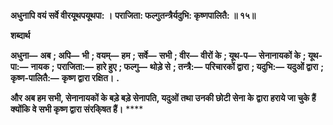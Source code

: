**अधुनापि वयं सर्वे वीरयूथपयूथपा: ।** **पराजिता: फल्गुतन्त्रैर्यदुभि: कृष्णपालितै: ॥ १५॥** 

**शब्दार्थ** 

**अधुना—** **अब** **; अपि—** **भी** **; वयम्—** **हम** **; सर्वे—** **सभी** **; वीर—** **वीरों के** **; यूथ-प—** **सेनानायकों के** **; यूथ-पा:—** **नायक** **;** **पराजिता:—** **हारे हुए** **; फल्गु—** **थोड़े से** **; तन्त्रै:—** **परिचारकों द्वारा** **; यदुभि:—** **यदुओं द्वारा** **; कृष्ण-पालितै:—** **कृष्ण द्वारा रक्षित।** **.** 

**और अब हम सभी, सेनानायकों के बड़े बड़े सेनापति, यदुओं तथा उनकी छोटी सेना के** **द्वारा हराये जा चुके हैं क्योंकि वे सभी कृष्ण द्वारा संरकि्षत हैं।** **** 
